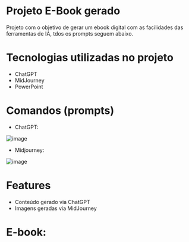 # Projeto E-Book gerado 
Projeto com o objetivo de gerar um ebook digital com as facilidades das ferramentas de IA, tdos os prompts seguem abaixo.

# Tecnologias utilizadas no projeto
- ChatGPT
- MidJourney
- PowerPoint

# Comandos (prompts)
- ChatGPT:

![image](https://github.com/user-attachments/assets/036944f7-d1d5-484c-ab85-600b83ebddac)

- Midjourney:

![image](https://github.com/user-attachments/assets/0911972c-afe0-49a7-81a2-a108c61b3025)

# Features
- Conteúdo gerado via ChatGPT
- Imagens geradas via MidJourney

# E-book:

